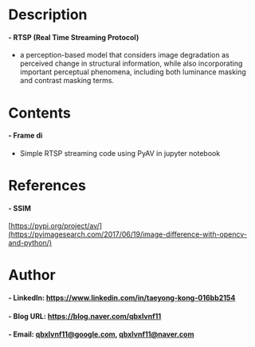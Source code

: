 
Description
=============

#### - RTSP (Real Time Streaming Protocol)
  -  a perception-based model that considers image degradation as perceived change in structural information, while also incorporating important perceptual phenomena, including both luminance masking and contrast masking terms.

Contents
=============

#### - Frame di
  - Simple RTSP streaming code using PyAV in jupyter notebook

References
=============

#### - SSIM

[https://pypi.org/project/av/](https://pyimagesearch.com/2017/06/19/image-difference-with-opencv-and-python/)

Author
=============

#### - LinkedIn: https://www.linkedin.com/in/taeyong-kong-016bb2154

#### - Blog URL: https://blog.naver.com/qbxlvnf11

#### - Email: qbxlvnf11@google.com, qbxlvnf11@naver.com
